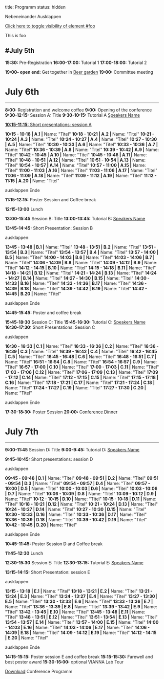 title: Programm
status: hidden


Nebeneinander Ausklappen

<script type="text/javascript">
<!--
 function toggle_visibility(id) {
 var e = document.getElementById(id);
 if(e.style.display == 'block')
 e.style.display = 'none';
 else
 e.style.display = 'block';
 }
//-->
</script>

<a href="#" onclick="toggle_visibility('foo');">Click here to toggle visibility of element #foo</a>
<div id="foo">This is foo</div>

#July 5th
----
**15:30:** Pre-Registration
**16:00-17:00:** Tutorial 1
**17:00-18:00:** Tutorial 2

**19:00- open end:** Get together in [Beer garden](/RouteDescription/)
**19:00:** Committee meeting



# July 6th
---
**8:00:** Registration and welcome coffee
**9:00:** Opening of the conference
**9:30-12:15:** Session A: Title
**9:30-10:15:** Tutorial A [Speakers Name](/TutorialSpeakers/)

<a href="#" onclick="toggle_visibility('foo');">**10:15-11:15:** Short presentations: session A </a>

<div id="foo" markdown="1">

**10:15 - 10:18 | A.1 |** Name: "Titel"
**10:18 - 10:21 | A.2 |** Name: "Titel"
**10:21 - 10:24 | A.3 |** Name: "Titel"
**10:24 - 10:27 | A.4 |** Name: "Titel"
**10:27 - 10:30 | A.5 |** Name: "Titel"
**10:30 - 10:33 | A.6 |** Name: "Titel"
**10:33 - 10:36 | A.7 |** Name: "Titel"
**10:36 - 10:39 | A.8 |** Name: "Titel"
**10:39 - 10:42 | A.9 |** Name: "Titel"
**10:42 - 10:45 | A.10 |** Name: "Titel"
**10:45 - 10:48 | A.11 |** Name: "Titel"
**10:48 - 10:51 | A.12 |** Name: "Titel"
**10:51 - 10:54 | A.13 |** Name: "Titel"
**10:54 - 10:57 | A.14 |** Name: "Titel"
**10:57 - 11:00 | A.15 |** Name: "Titel"
**11:00 - 11:03 | A.16 |** Name: "Titel"
**11:03 - 11:06 | A.17 |** Name: "Titel"
**11:06 - 11:09 | A.18 |** Name: "Titel"
**11:09 - 11:12 | A.19 |** Name: "Titel"
**11:12 - 11:15 | A.20 |** Name: "Titel"

</div>

ausklappen Ende

**11:15-12:15:** Poster Session and Coffee break

**12:15-13:00** Lunch

**13:00-15:45** Session B: Title
**13:00-13:45:** Tutorial B: [Speakers Name](/TutorialSpeakers/)

**13:45-14:45:** Short Presentation: Session B

ausklappen

**13:45 - 13:48 | B.1 |** Name: "Titel"
**13:48 - 13:51 | B.2 |** Name: "Titel"
**13:51 - 13:54 | B.3 |** Name: "Titel"
**13:54 - 13:57 | B.4 |** Name: "Titel"
**13:57 - 14:00 | B.5 |** Name: "Titel"
**14:00 - 14:03 | B.6 |** Name: "Titel"
**14:03 - 14:06 | B.7 |** Name: "Titel"
**14:06 - 14:09 | B.8 |** Name: "Titel"
**14:09 - 14:12 | B.9 |** Name: "Titel"
**14:12 - 14:15 | B.10 |** Name: "Titel"
**14:15 - 14:18 | B.11 |** Name: "Titel"
**14:18 - 14:21 | B.12 |** Name: "Titel"
**14:21 - 14:24 | B.13 |** Name: "Titel"
**14:24 - 14:27 | B.14 |** Name: "Titel"
**14:27 - 14:30 | B.15 |** Name: "Titel"
**14:30 - 14:33 | B.16 |** Name: "Titel"
**14:33 - 14:36 | B.17 |** Name: "Titel"
**14:36 - 14:39 | B.18 |** Name: "Titel"
**14:39 - 14:42 | B.19 |** Name: "Titel"
**14:42 - 14:45 | B.20 |** Name: "Titel"

ausklappen Ende

**14:45-15:45:** Poster and coffee break

**15:45-18:30** Session C: Title
**15:45-16:30:** Tutorial C: [Speakers Name](/TutorialSpeakers/)
**16:30-17:30:** Short Presentations: Session C

ausklappen

**16:30 - 16:33 | C.1 |** Name: "Titel"
**16:33 - 16:36 | C.2 |** Name: "Titel"
**16:36 - 16:39 | C.3 |** Name: "Titel"
**16:39 - 16:42 | C.4 |** Name: "Titel"
**16:42 - 16:45 | C.5 |** Name: "Titel"
**16:45 - 16:48 | C.6 |** Name: "Titel"
**16:48 - 16:51 | C.7 |** Name: "Titel"
**16:51 - 16:54 | C.8 |** Name: "Titel"
**16:54 - 16:57 | C.9 |** Name: "Titel"
**16:57 - 17:00 | C.10 |** Name: "Titel"
**17:00 - 17:03 | C.11 |** Name: "Titel"
**17:03 - 17:06 | C.12 |** Name: "Titel"
**17:06 - 17:09 | C.13 |** Name: "Titel"
**17:09 - 17:12 | C.14 |** Name: "Titel"
**17:12 - 17:15 | C.15 |** Name: "Titel"
**17:15 - 17:18 | C.16 |** Name: "Titel"
**17:18 - 17:21 | C.17 |** Name: "Titel"
**17:21 - 17:24 | C.18 |** Name: "Titel"
**17:24 - 17:27 | C.19 |** Name: "Titel"
**17:27 - 17:30 | C.20 |** Name: "Titel"

ausklappen Ende

**17:30-18:30:** Poster Session
**20:00:** [Conference Dinner](/RouteDescription/)

# July 7th
---
**9:00-11:45** Session D: Title
**9:00-9:45:** Tutorial D: [Speakers Name](/TutorialSpeakers/)

**9:45-10:45:** Short presentations: session D

ausklappen

**09:45 - 09:48 | D.1 |** Name: "Titel"
**09:48 - 09:51 | D.2 |** Name: "Titel"
**09:51 - 09:54 | D.3 |** Name: "Titel"
**09:54 - 09:57 | D.4 |** Name: "Titel"
**09:57 - 10:00 | D.5 |** Name: "Titel"
**10:00 - 10:03 | D.6 |** Name: "Titel"
**10:03 - 10:06 | D.7 |** Name: "Titel"
**10:06 - 10:09 | D.8 |** Name: "Titel"
**10:09 - 10:12 | D.9 |** Name: "Titel"
**10:12 - 10:15 | D.10 |** Name: "Titel"
**10:15 - 10:18 | D.11 |** Name: "Titel"
**10:18 - 10:21 | D.12 |** Name: "Titel"
**10:21 - 10:24 | D.13 |** Name: "Titel"
**10:24 - 10:27 | D.14 |** Name: "Titel"
**10:27 - 10:30 | D.15 |** Name: "Titel"
**10:30 - 10:33 | D.16 |** Name: "Titel"
**10:33 - 10:36 | D.17 |** Name: "Titel"
**10:36 - 10:39 | D.18 |** Name: "Titel"
**10:39 - 10:42 | D.19 |** Name: "Titel"
**10:42 - 10:45 | D.20 |** Name: "Titel"

ausklappen Ende

**10:45-11:45:** Poster Session D and Coffee break

**11:45-12:30** Lunch

**12:30-15:30** Session E: Title
**12:30-13:15:** Tutorial E: [Speakers Name](/TutorialSpeakers/)

**13:15-14:15:** Short Presentation: session E

ausklappen

**13:15 - 13:18 | E.1 |** Name: "Titel"
**13:18 - 13:21 | E.2 |** Name: "Titel"
**13:21 - 13:24 | E.3 |** Name: "Titel"
**13:24 - 13:27 | E.4 |** Name: "Titel"
**13:27 - 13:30 | E.5 |** Name: "Titel"
**13:30 - 13:33 | E.6 |** Name: "Titel"
**13:33 - 13:36 | E.7 |** Name: "Titel"
**13:36 - 13:39 | E.8 |** Name: "Titel"
**13:39 - 13:42 | E.9 |** Name: "Titel"
**13:42 - 13:45 | E.10 |** Name: "Titel"
**13:45 - 13:48 | E.11 |** Name: "Titel"
**13:48 - 13:51 | E.12 |** Name: "Titel"
**13:51 - 13:54 | E.13 |** Name: "Titel"
**13:54 - 13:57 | E.14 |** Name: "Titel"
**13:57 - 14:00 | E.15 |** Name: "Titel"
**14:00 - 14:03 | E.16 |** Name: "Titel"
**14:03 - 14:06 | E.17 |** Name: "Titel"
**14:06 - 14:09 | E.18 |** Name: "Titel"
**14:09 - 14:12 | E.19 |** Name: "Titel"
**14:12 - 14:15 | E.20 |** Name: "Titel"

ausklappen Ende

**14:15-15:15:** Poster session E and coffee break
**15:15-15:30:** Farewell and best poster award
**15:30-16:00:** optional VIANNA Lab Tour



[Download](/EnFI/conferenceprogramm.pdf) Conference Programm
